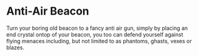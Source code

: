# Anti-Air Beacon

Turn your boring old beacon to a fancy anti air gun, simply by placing an end crystal ontop of your beacon, you too can defend yourself against flying menaces including, but not limited to as phantoms, ghasts, vexes or blazes. 
